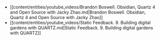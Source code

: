 - [[content/entities/youtube_videos/Brandon Boswell. Obsidian, Quartz 4 and Open Source with Jacky Zhao.md|Brandon Boswell. Obsidian, Quartz 4 and Open Source with Jacky Zhao]]
- [[content/entities/youtube_videos/Static Feedback. 9. Building digital gardens with QUARTZ.md|Static Feedback. 9. Building digital gardens with QUARTZ]]








